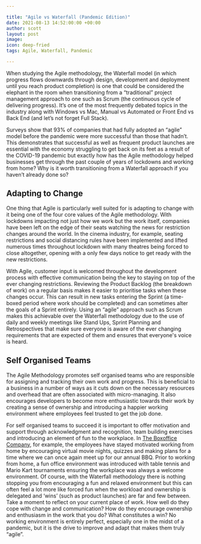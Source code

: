 ```yaml
---

title: "Agile vs Waterfall (Pandemic Edition)"
date: 2021-08-13 14:52:00:00 +00:00
author: scott
layout: post
image: 
icon: deep-fried
tags: Agile, Waterfall, Pandemic

---
```



When studying the Agile methodology, the Waterfall model (in which progress flows downwards through design, development and deployment until you reach product completion) is one that could be considered the elephant in the room when transitioning from a “traditional” project management approach to one such as Scrum (the continuous cycle of delivering progress). It’s one of the most frequently debated topics in the industry along with Windows vs Mac, Manual vs Automated or Front End vs Back End (and let’s not forget Full Stack). 

Surveys show that 93% of companies that had fully adopted an “agile” model before the pandemic were more successful than those that hadn’t. This demonstrates that successful as well as frequent product launches are essential with the economy struggling to get back on its feet as a result of the COVID-19 pandemic but exactly how has the Agile methodology helped businesses get through the past couple of years of lockdowns and working from home? Why is it worth transitioning from a Waterfall approach if you haven’t already done so?

## Adapting to Change

One thing that Agile is particularly well suited for is adapting to change with it being one of the four core values of the Agile methodology. With lockdowns impacting not just how we work but the work itself, companies have been left on the edge of their seats watching the news for restriction changes around the world. In the cinema industry, for example, seating restrictions and social distancing rules have been implemented and lifted numerous times throughout lockdown with many theatres being forced to close altogether, opening with a only few days notice to get ready with the new restrictions. 

With Agile, customer input is welcomed throughout the development process with effective communication being the key to staying on top of the ever changing restrictions. Reviewing the Product Backlog (the breakdown of work) on a regular basis makes it easier to prioritise tasks when these changes occur. This can result in new tasks entering the Sprint (a time-boxed period where work should be completed) and can sometimes alter the goals of a Sprint entirely. Using an “agile” approach such as Scrum makes this achievable over the Waterfall methodology due to the use of daily and weekly meetings like Stand Ups, Sprint Planning and Retrospectives that make sure everyone is aware of the ever changing requirements that are expected of them and ensures that everyone's voice is heard. 

## Self Organised Teams

The Agile Methodology promotes self organised teams who are responsible for assigning and tracking their own work and progress. This is beneficial to a business in a number of ways as it cuts down on the necessary resources and overhead that are often associated with  micro-managing. It also encourages developers to become more enthusiastic towards their work by creating a sense of ownership and introducing a happier working environment where employees feel trusted to get the job done. 

For self organised teams to succeed it is important to offer motivation and support through acknowledgment and recognition, team building exercises and introducing an element of fun to the workplace. In [The Boxoffice Company](https://company.boxoffice.com), for example, the employees have stayed motivated working from home by encouraging virtual movie nights, quizzes and making plans for a time where we can once again meet up for our annual BBQ. Prior to working from home, a fun office environment was introduced with table tennis and Mario Kart tournaments ensuring the workplace was always a welcome environment. 
Of course, with the Waterfall methodology there is nothing stopping you from encouraging a fun and relaxed environment but this can often feel a lot more like forced fun when the workload and ownership is delegated and ‘wins’ (such as product launches) are far and few between.
Take a moment to reflect on your current place of work. How well do they cope with change and communication? How do they encourage ownership and enthusiasm in the work that you do? What constitutes a win? No working environment is entirely perfect, especially one in the midst of a pandemic, but it is the drive to improve and adapt that makes them truly “agile”. 

